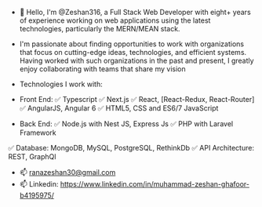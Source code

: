 - 👋 Hello, I'm @Zeshan316, a Full Stack Web Developer with eight+ years of experience working on web applications using the latest technologies, particularly the MERN/MEAN stack.


- I'm passionate about finding opportunities to work with organizations that focus on cutting-edge ideas, technologies, and efficient systems. Having worked with such organizations in the past and present, I greatly enjoy collaborating with teams that share my vision

- Technologies I work with: 
- Front End:
✅ Typescript
✅ Next.js
✅ React, [React-Redux, React-Router]
✅ AngularJS, Angular 6
✅ HTML5, CSS and ES6/7 JavaScript

- Back End:
✅ Node.js with Nest JS, Express Js
✅ PHP with Laravel Framework

✅ Database: MongoDB, MySQL, PostgreSQL, RethinkDb
✅ API Architecture: REST, GraphQl

- 📫 ranazeshan30@gmail.com
- 📫 Linkedin: https://www.linkedin.com/in/muhammad-zeshan-ghafoor-b4195975/





<!---
Zeshan316/Zeshan316 is a ✨ special ✨ repository because its `README.md` (this file) appears on your GitHub profile.
You can click the Preview link to take a look at your changes.
--->
